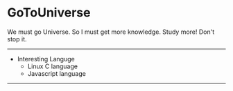 # GoToUniverse

We must go Universe. So I must get more knowledge.
Study more! Don't stop it.

---------------------------------

* Interesting Languge
  * Linux C language
  * Javascript language

---------------------------------
